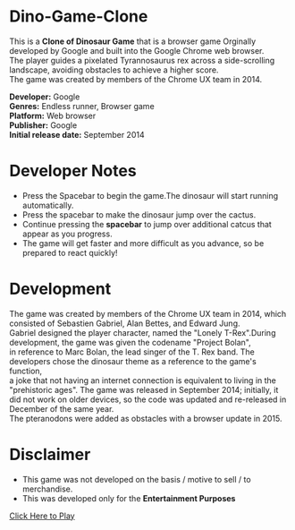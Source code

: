 # Dino-Game-Clone

This is a **Clone of Dinosaur Game** that is a browser game Orginally developed by Google and built into the Google Chrome web browser.<br/>
The player guides a pixelated Tyrannosaurus rex across a side-scrolling landscape, avoiding obstacles to achieve a higher score.<br/>
The game was created by members of the Chrome UX team in 2014.

**Developer:** Google<br/>
**Genres:** Endless runner, Browser game<br/>
**Platform:** Web browser<br/>
**Publisher:** Google<br/>
**Initial release date:** September 2014<br/>

# Developer Notes <br/>

- Press the Spacebar to begin the game.The dinosaur will start running automatically.<br/>
- Press the spacebar to make the dinosaur jump over the cactus.<br/>
- Continue pressing the **spacebar** to jump over additional catcus that appear as you progress.<br/>
- The game will get faster and more difficult as you advance, so be prepared to react quickly!<br/>

# Development <br/>

The game was created by members of the Chrome UX team in 2014, which consisted of Sebastien Gabriel, Alan Bettes, and Edward Jung.<br/>
Gabriel designed the player character, named the "Lonely T-Rex".During development, the game was given the codename "Project Bolan",<br/> in reference to Marc Bolan, the lead singer of the T. Rex band. The developers chose the dinosaur theme as a reference to the game's function,<br/> a joke that not having an internet connection is equivalent to living in the "prehistoric ages". The game was released in September 2014; initially, it did not work on older devices, so the code was updated and re-released in December of the same year.<br/> The pteranodons were added as obstacles with a browser update in 2015.<br/>

# Disclaimer <br/>

- This game was not developed on the basis / motive to sell / to merchandise.<br/>
- This was developed only for the **Entertainment Purposes**<br/>

[Click Here to Play](https://dino-game-sand-five.vercel.app/)
